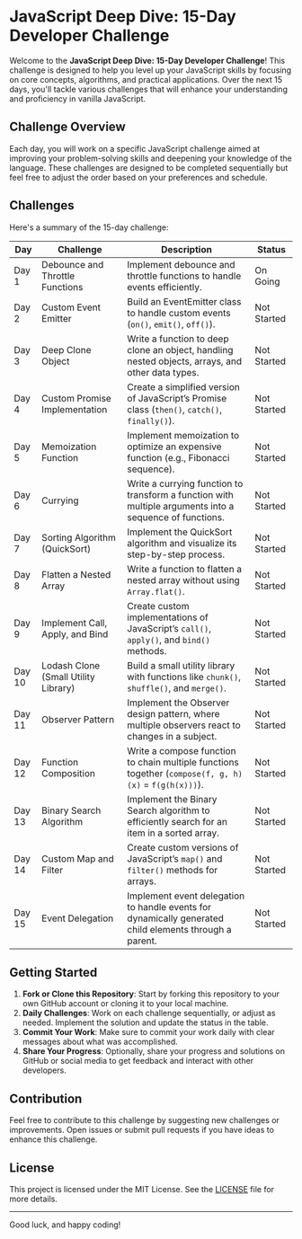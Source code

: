 # JavaScript Deep Dive: 15-Day Developer Challenge

Welcome to the **JavaScript Deep Dive: 15-Day Developer Challenge**! This challenge is designed to help you level up your JavaScript skills by focusing on core concepts, algorithms, and practical applications. Over the next 15 days, you'll tackle various challenges that will enhance your understanding and proficiency in vanilla JavaScript.

## Challenge Overview

Each day, you will work on a specific JavaScript challenge aimed at improving your problem-solving skills and deepening your knowledge of the language. These challenges are designed to be completed sequentially but feel free to adjust the order based on your preferences and schedule.

## Challenges

Here's a summary of the 15-day challenge:

| **Day** | **Challenge**                                | **Description**                                                                                         | **Status**   |
|---------|----------------------------------------------|---------------------------------------------------------------------------------------------------------|--------------|
| Day 1   | Debounce and Throttle Functions              | Implement debounce and throttle functions to handle events efficiently.                                  | On Going  |
| Day 2   | Custom Event Emitter                         | Build an EventEmitter class to handle custom events (`on()`, `emit()`, `off()`).                         | Not Started  |
| Day 3   | Deep Clone Object                            | Write a function to deep clone an object, handling nested objects, arrays, and other data types.          | Not Started  |
| Day 4   | Custom Promise Implementation                | Create a simplified version of JavaScript’s Promise class (`then()`, `catch()`, `finally()`).             | Not Started  |
| Day 5   | Memoization Function                         | Implement memoization to optimize an expensive function (e.g., Fibonacci sequence).                      | Not Started  |
| Day 6   | Currying                                     | Write a currying function to transform a function with multiple arguments into a sequence of functions.   | Not Started  |
| Day 7   | Sorting Algorithm (QuickSort)                | Implement the QuickSort algorithm and visualize its step-by-step process.                                | Not Started  |
| Day 8   | Flatten a Nested Array                       | Write a function to flatten a nested array without using `Array.flat()`.                                 | Not Started  |
| Day 9   | Implement Call, Apply, and Bind              | Create custom implementations of JavaScript’s `call()`, `apply()`, and `bind()` methods.                 | Not Started  |
| Day 10  | Lodash Clone (Small Utility Library)         | Build a small utility library with functions like `chunk()`, `shuffle()`, and `merge()`.                 | Not Started  |
| Day 11  | Observer Pattern                             | Implement the Observer design pattern, where multiple observers react to changes in a subject.           | Not Started  |
| Day 12  | Function Composition                         | Write a compose function to chain multiple functions together (`compose(f, g, h)(x)` = `f(g(h(x)))`).     | Not Started  |
| Day 13  | Binary Search Algorithm                      | Implement the Binary Search algorithm to efficiently search for an item in a sorted array.               | Not Started  |
| Day 14  | Custom Map and Filter                        | Create custom versions of JavaScript’s `map()` and `filter()` methods for arrays.                        | Not Started  |
| Day 15  | Event Delegation                             | Implement event delegation to handle events for dynamically generated child elements through a parent.    | Not Started  |

## Getting Started

1. **Fork or Clone this Repository**: Start by forking this repository to your own GitHub account or cloning it to your local machine.
2. **Daily Challenges**: Work on each challenge sequentially, or adjust as needed. Implement the solution and update the status in the table.
3. **Commit Your Work**: Make sure to commit your work daily with clear messages about what was accomplished.
4. **Share Your Progress**: Optionally, share your progress and solutions on GitHub or social media to get feedback and interact with other developers.

## Contribution

Feel free to contribute to this challenge by suggesting new challenges or improvements. Open issues or submit pull requests if you have ideas to enhance this challenge.

## License

This project is licensed under the MIT License. See the [LICENSE](LICENSE) file for more details.

---

Good luck, and happy coding!

